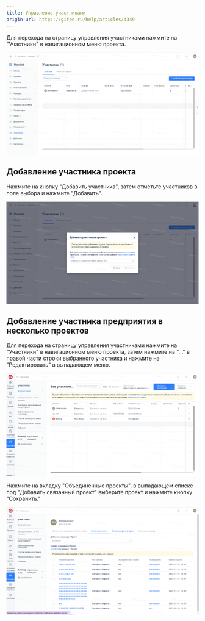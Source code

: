 ```yaml
---
title: Управление участниками
origin-url: https://gitee.ru/help/articles/4349
---
```


Для перехода на страницу управления участниками нажмите на "Участники" в навигационном меню проекта.

![Описание изображения](assets/image565.png)

## Добавление участника проекта

Нажмите на кнопку "Добавить участника", затем отметьте участников в поле выбора и нажмите "Добавить".

![Описание изображения](assets/image566.png)

## Добавление участника предприятия в несколько проектов

Для перехода на страницу управления участниками нажмите на "Участники" в навигационном меню проекта, затем нажмите на "..." в правой части строки выбранного участника и нажмите на "Редактировать" в выпадающем меню.

![Описание изображения](assets/image567.png)

Нажмите на вкладку "Объединенные проекты", в выпадающем списке под "Добавить связанный проект" выберите проект и нажмите кнопку "Сохранить."

![Описание изображения](assets/image568.png)